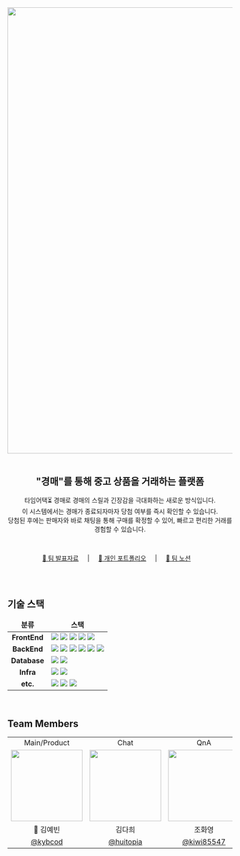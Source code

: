  <div align="center">
    <img src="https://huitopia.notion.site/image/https%3A%2F%2Fprod-files-secure.s3.us-west-2.amazonaws.com%2F3bfce401-8ae4-424d-a0fd-79cd9f32f40d%2F5234f16a-8a21-4c29-9431-520e7eae1ab5%2F39ce637c-d084-4c7c-920d-9f3605681980.png?table=block&id=fa8fedc7-64b8-4120-bba1-ba1bba47cf04&spaceId=3bfce401-8ae4-424d-a0fd-79cd9f32f40d&width=770&userId=&cache=v2"  width="1000"/>
    <br />
    <br />
    <h2> "경매"를 통해 중고 상품을 거래하는 플랫폼
    </h2>
    <p>
        타임어택⏳ 경매로 경매의 스릴과 긴장감을 극대화하는 새로운 방식입니다.<br />
         이 시스템에서는 경매가 종료되자마자 당첨 여부를 즉시 확인할 수 있습니다.<br />
         당첨된 후에는 판매자와 바로 채팅을 통해 구매를 확정할 수 있어, 빠르고 편리한 거래를 경험할 수 있습니다.
    </p>
    <br/>
   <p align='center'>
      <a href='https://www.canva.com/design/DAGJrEM9uQg/YjMCcJizEJdqjEsQd_eRWA/view?utm_content=DAGJrEM9uQg&utm_campaign=designshare&utm_medium=link&utm_source=editor' target='_blank'> 🔗 팀 발표자료</a> &nbsp; &nbsp;  | &nbsp; &nbsp; 
      <a href='https://www.canva.com/design/DAGKmWiVGyU/mIzNr-eQwo8LUQsMiBNgDA/view?utm_content=DAGKmWiVGyU&utm_campaign=designshare&utm_medium=link&utm_source=editor' target='_blank'> 🔗 개인 포트폴리오</a> &nbsp; &nbsp;    | &nbsp; &nbsp; 
      <a href='https://huitopia.notion.site/2c4fb555828c41f4b69f4a675689e282?pvs=4' target='_blank'> 🔗 팀 노션</a> &nbsp; &nbsp;  
    </p>
</div>

<br/>
<br/>

## 기술 스택

<table>
    <thead>
        <tr>
          <td align="center"><b>분류</b></td>
          <td align="center"><b>스택</br></td>
        </tr>
    </thead>
    <tbody>
        <tr>
            <td align="center"><b>FrontEnd</b></td>
            <td>
                <img src="https://img.shields.io/badge/React-18.2.0-61DAFB?logo=react&logoColor=white&color=5C5C5C&labelColor=61DAFB&style=flat"/>
                <img src="https://img.shields.io/badge/Vite-5.2.0-646CFF?logo=vite&logoColor=fff&&color=5C5C5C&labelColor=646CFF&style=flat"/>
                <img src="https://img.shields.io/badge/Node.js-20.10.0-5FA04E?logo=nodedotjs&logoColor=fff&&color=5C5C5C&labelColor=5FA04E&style=flat"/>
                <img src="https://img.shields.io/badge/Chakra%20UI-319795?logo=chakraui&logoColor=fff&style=flat"/>
                <img src="https://img.shields.io/badge/Font%20Awesome-538DD7?logo=fontawesome&logoColor=fff&style=flat"/>
            </td>
        </tr>
        <tr>
            <td align="center"><b>BackEnd</b></td>
            <td>
                <img src="https://img.shields.io/badge/Spring%20Boot-3.2.6-6DB33F?logo=springboot&logoColor=white&color=5C5C5C&labelColor=6DB33F&style=flat"/>
                <img src="https://img.shields.io/badge/Spring%20Security-6DB33F?logo=springsecurity&logoColor=fff&style=flat"/>
                <img src="https://img.shields.io/badge/JSON%20Web%20Tokens-000?logo=jsonwebtokens&logoColor=fff&style=flat"/>
                <img src="https://img.shields.io/badge/Google%20Authenticator-4285F4?logo=googleauthenticator&logoColor=fff&style=flat"/>
                <img src="https://img.shields.io/badge/Kakao-FFCD00?logo=kakao&logoColor=000&style=flat"/>
                <img src="https://img.shields.io/badge/Naver-03C75A?logo=naver&logoColor=fff&style=flat">
            </td>
         </tr>
         <tr>
            <td align="center"><b>Database</b></td>
            <td>
                <img src="https://img.shields.io/badge/MariaDB-8.3.0-003545?logo=mariadb&logoColor=fff&color=5C5C5C&labelColor=003545&style=flat"/>
                <img src="https://img.shields.io/badge/Docker-26.1.1-2496ED?logo=docker&logoColor=fff&color=5C5C5C&labelColor=2496ED&style=flat"/>
            </td>
         </tr>
         <tr>
             <td align="center"><b>Infra</b></td>
             <td>
                 <img src="https://img.shields.io/badge/Amazon%20EC2-F90?logo=amazonec2&logoColor=fff&style=flat"/>
                 <img src="https://img.shields.io/badge/Amazon%20S3-569A31?logo=amazons3&logoColor=fff&style=flat"/>
             </td>
        </tr>
        <tr>
            <td align="center"><b>etc.</b></td>
            <td>
              <img src="https://img.shields.io/badge/Notion-000000?logo=Notion&style=flat"/>
              <img src="https://img.shields.io/badge/GitHub-181717?logo=github&logoColor=fff&style=flat"/>
              <img src="https://img.shields.io/badge/IntelliJ%20IDEA-000?logo=intellijidea&logoColor=fff&style=flat"/>
            </td>
        </tr>
    </tbody>
</table>

<br/>

## Team Members

  <table>
  <tr>
      <td align="center">Main/Product</td>
      <td align="center">Chat</td>
      <td align="center">QnA</td>
      <td align="center">User</td>
      <td align="center">Board</td>
    </tr>
    <tr>
      <td align="center"><img src="https://github.com/kybcod.png" width="160"></td>
      <td align="center"><img src="https://github.com/huitopia.png" width="160"></td>
      <td align="center"><img src="https://github.com/kiwi85547.png" width="160"></td>
      <td align="center"><img src="https://github.com/jnn-jnn1.png" width="160"></td>
      <td align="center"><img src="https://github.com/JeongYunheo.png" width="160"></td>
    </tr>
    <tr>
      <td align="center">👑 김예빈</td>
      <td align="center">김다희</td>
      <td align="center">조화영</td>
      <td align="center">안진아</td>
      <td align="center">허정윤</td>
    </tr>
    <tr>
      <td align="center"><a href="https://github.com/kybcod" target="_blank">@kybcod</a></td>
      <td align="center"><a href="https://github.com/huitopia" target="_blank">@huitopia</a></td>
      <td align="center"><a href="https://github.com/kiwi85547" target="_blank">@kiwi85547</a></td>
      <td align="center"><a href="https://github.com/jnn-jnn1" target="_blank">@jnn-jnn1</a></td>
      <td align="center"><a href="https://github.com/JeongYunheo" target="_blank">@JeongYunheo</a></td>
    </tr>
  </table>

